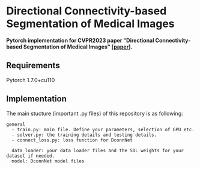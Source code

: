 # Directional Connectivity-based Segmentation of Medical Images
**Pytorch implementation for CVPR2023 paper "Directional Connectivity-based Segmentation of Medical Images" [[paper](https://arxiv.org/pdf/2304.00145.pdf)].**

## Requirements
Pytorch 1.7.0+cu110

## Implementation
The main stucture (important .py files) of this repository is as following:
```
general
  - train.py: main file. Define your parameters, selection of GPU etc.
  - solver.py: the training details and testing details.
  - connect_loss.py: loss function for DconnNet
  
  data_loader: your data loader files and the SDL weights for your dataset if needed.
  model: DconnNet model files
```
